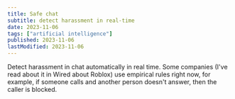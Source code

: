 ```yaml
---
title: Safe chat
subtitle: detect harassment in real-time
date: 2023-11-06
tags: ["artificial intelligence"]
published: 2023-11-06
lastModified: 2023-11-06
---
```


Detect harassment in chat automatically in real time. Some companies (I've read about it in Wired about Roblox) use empirical rules right now, for example, if someone calls and another person doesn't answer, then the caller is blocked.
